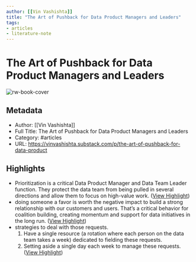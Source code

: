 ```yaml
---
author: [[Vin Vashishta]]
title: "The Art of Pushback for Data Product Managers and Leaders"
tags: 
- articles
- literature-note
---
```

# The Art of Pushback for Data Product Managers and Leaders

![rw-book-cover](https://substack-post-media.s3.amazonaws.com/public/images/22f8cce1-7dc2-48c4-a327-4449260281c6_1200x630.png)

## Metadata
- Author: [[Vin Vashishta]]
- Full Title: The Art of Pushback for Data Product Managers and Leaders
- Category: #articles
- URL: https://vinvashishta.substack.com/p/the-art-of-pushback-for-data-product

## Highlights
- Prioritization is a critical Data Product Manager and Data Team Leader function. They protect the data team from being pulled in several directions and allow them to focus on high-value work. ([View Highlight](https://read.readwise.io/read/01gqzqxawwyq5jyw6k91h0j5sa))
- doing someone a favor is worth the negative impact to build a strong relationship with our customers and users. That’s a critical behavior for coalition building, creating momentum and support for data initiatives in the long run. ([View Highlight](https://read.readwise.io/read/01gqzqy05rgz8qs9wfdjqgdks9))
- strategies to deal with those requests.
  1. Have a single resource (a rotation where each person on the data team takes a week) dedicated to fielding these requests.
  2. Setting aside a single day each week to manage these requests. ([View Highlight](https://read.readwise.io/read/01gqzqynwdm3g90mjvbz6hbftf))
